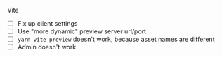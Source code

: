 Vite

-   [ ] Fix up client settings
-   [ ] Use "more dynamic" preview server url/port
-   [ ] `yarn vite preview` doesn't work, because asset names are different
-   [ ] Admin doesn't work
